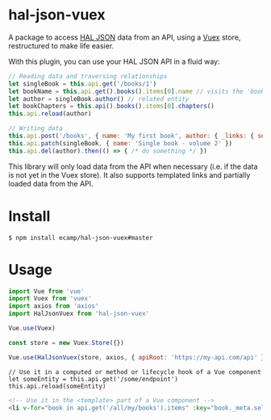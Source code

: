 # hal-json-vuex

A package to access [HAL JSON](https://tools.ietf.org/html/draft-kelly-json-hal-08) data from an API, using a [Vuex](https://vuex.vuejs.org) store, restructured to make life easier.

With this plugin, you can use your HAL JSON API in a fluid way:
```js
// Reading data and traversing relationships
let singleBook = this.api.get('/books/1')
let bookName = this.api.get().books().items[0].name // visits the 'books' rel on the root API endpoint
let author = singleBook.author() // related entity
let bookChapters = this.api().books().items[0].chapters()
this.api.reload(author)

// Writing data
this.api.post('/books', { name: 'My first book', author: { _links: { self: '/users/433' } } })
this.api.patch(singleBook, { name: 'Single book - volume 2' })
this.api.del(author).then(() => { /* do something */ })
```

This library will only load data from the API when necessary (i.e. if the data is not yet in the Vuex store).
It also supports templated links and partially loaded data from the API.

# Install

```shell
$ npm install ecamp/hal-json-vuex#master
```

# Usage

```js
import Vue from 'vue'
import Vuex from 'vuex'
import axios from 'axios'
import HalJsonVuex from 'hal-json-vuex'

Vue.use(Vuex)

const store = new Vuex.Store({})

Vue.use(HalJsonVuex(store, axios, { apiRoot: 'https://my-api.com/api' }))
```

```
// Use it in a computed or method or lifecycle hook of a Vue component
let someEntity = this.api.get('/some/endpoint')
this.api.reload(someEntity)
```

```html
<!-- Use it in the <template> part of a Vue component -->
<li v-for="book in api.get('/all/my/books').items" :key="book._meta.self">...</li>
```
